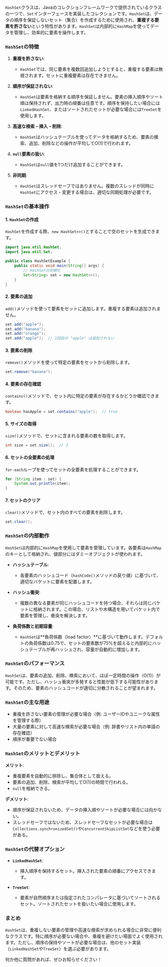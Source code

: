 `HashSet`クラスは、Javaのコレクションフレームワークで提供されているクラスの一つで、`Set`インターフェースを実装したコレクションです。`HashSet`は、データの順序を保証しないセット（集合）を作成するために使用され、**重複する要素を許さない**という特性があります。`HashSet`は内部的に`HashMap`を使ってデータを管理し、効率的に要素を操作します。

### `HashSet`の特徴

1. **重複を許さない**:
   - `HashSet`では、同じ要素を複数回追加しようとすると、重複する要素は無視されます。セットに重複要素は存在できません。
   
2. **順序が保証されない**:
   - `HashSet`は要素を格納する順序を保証しません。要素の挿入順序やソート順は保持されず、出力時の順番は任意です。順序を保持したい場合には`LinkedHashSet`、またはソートされたセットが必要な場合には`TreeSet`を使用します。

3. **高速な検索・挿入・削除**:
   - `HashSet`はハッシュテーブルを使ってデータを格納するため、要素の検索、追加、削除などの操作が平均してO(1)で行われます。

4. **`null`要素の扱い**:
   - `HashSet`は`null`値を1つだけ追加することができます。

5. **非同期**:
   - `HashSet`はスレッドセーフではありません。複数のスレッドが同時に`HashSet`にアクセス・変更する場合は、適切な同期処理が必要です。

### `HashSet`の基本操作

#### 1. **`HashSet`の作成**
`HashSet`を作成する際、`new HashSet<>()`とすることで空のセットを生成できます。

```java
import java.util.HashSet;
import java.util.Set;

public class HashSetExample {
    public static void main(String[] args) {
        // HashSetの初期化
        Set<String> set = new HashSet<>();
    }
}
```

#### 2. **要素の追加**
`add()`メソッドを使って要素をセットに追加します。重複する要素は追加されません。

```java
set.add("apple");
set.add("banana");
set.add("orange");
set.add("apple");  // 2回目の "apple" は追加されない
```

#### 3. **要素の削除**
`remove()`メソッドを使って特定の要素をセットから削除します。

```java
set.remove("banana");
```

#### 4. **要素の存在確認**
`contains()`メソッドで、セット内に特定の要素が存在するかどうか確認できます。

```java
boolean hasApple = set.contains("apple");  // true
```

#### 5. **サイズの取得**
`size()`メソッドで、セットに含まれる要素の数を取得します。

```java
int size = set.size();  // 3
```

#### 6. **セットの全要素の処理**
`for-each`ループを使ってセットの全要素を処理することができます。

```java
for (String item : set) {
    System.out.println(item);
}
```

#### 7. **セットのクリア**
`clear()`メソッドで、セット内のすべての要素を削除します。

```java
set.clear();
```

### `HashSet`の内部動作

`HashSet`は内部的に`HashMap`を使用して要素を管理しています。各要素は`HashMap`のキーとして格納され、値部分にはダミーオブジェクトが使われます。

- **ハッシュテーブル**:
  - 各要素のハッシュコード（`hashCode()`メソッドの戻り値）に基づいて、適切なバケットに要素を配置します。
  
- **ハッシュ衝突**:
  - 複数の異なる要素が同じハッシュコードを持つ場合、それらは同じバケットに格納されます。この場合、リストや木構造を用いてバケット内で要素を管理し、衝突を解決します。

- **負荷係数と初期容量**:
  - `HashSet`は**負荷係数（load factor）**に基づいて動作します。デフォルトの負荷係数は0.75で、セットの要素数が75%を超えると内部的にハッシュテーブルが再ハッシュされ、容量が自動的に増加します。

### `HashSet`のパフォーマンス

`HashSet`は、要素の追加、削除、検索において、ほぼ一定時間の操作（O(1)）が可能です。ただし、ハッシュ衝突が多発すると性能が低下する可能性があります。そのため、要素のハッシュコードが適切に分散されることが望まれます。

### `HashSet`の主な用途

- 重複を許さない要素の管理が必要な場合（例: ユーザーIDやユニークな属性を管理する際）
- 大量の要素に対して高速な検索が必要な場合（例: 辞書やリスト内の単語の存在確認）
- 順序が重要でない場合

### `HashSet`のメリットとデメリット

**メリット**:
- 重複要素を自動的に排除し、集合体として扱える。
- 要素の追加、削除、検索が平均してO(1)の時間で行われる。
- `null`を格納できる。

**デメリット**:
- 順序が保証されないため、データの挿入順やソートが必要な場合には向かない。
- スレッドセーフではないため、スレッドセーフなセットが必要な場合は`Collections.synchronizedSet()`や`ConcurrentSkipListSet`などを使う必要がある。

### `HashSet`の代替オプション

- **`LinkedHashSet`**:
  - 挿入順序を保持するセット。挿入された要素の順番にアクセスできます。
  
- **`TreeSet`**:
  - 要素が自然順序または指定されたコンパレータに基づいてソートされるセット。ソートされたセットを扱いたい場合に使用します。

### まとめ

`HashSet`は、重複しない要素の管理や高速な検索が求められる場合に非常に便利なクラスです。特に順序が必要ない場合や、重複を避けたい場面でよく使用されます。ただし、順序の保持やソートが必要な場合は、他のセット実装（`LinkedHashSet`や`TreeSet`）を選ぶ必要があります。

何か他に質問があれば、ぜひお知らせください！
